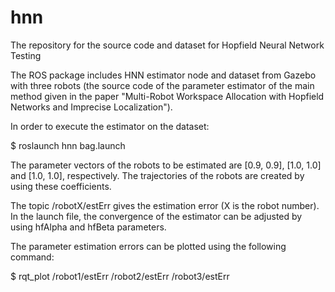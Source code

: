 # hnn
The repository for the source code and dataset for Hopfield Neural Network Testing

The ROS package includes HNN estimator node and dataset from Gazebo with three robots (the source code of the parameter estimator of the main method given in the paper "Multi-Robot Workspace Allocation with Hopfield Networks and Imprecise Localization").

In order to execute the estimator on the dataset:

$ roslaunch hnn bag.launch 

The parameter vectors of the robots to be estimated are [0.9, 0.9], [1.0, 1.0] and [1.0, 1.0], respectively. The trajectories of the robots are created by using these coefficients.

The topic /robotX/estErr gives the estimation error (X is the robot number). In the launch file, the convergence of the estimator can be adjusted by using hfAlpha and hfBeta parameters.

The parameter estimation errors can be plotted using the following command:

$ rqt_plot /robot1/estErr /robot2/estErr /robot3/estErr 

